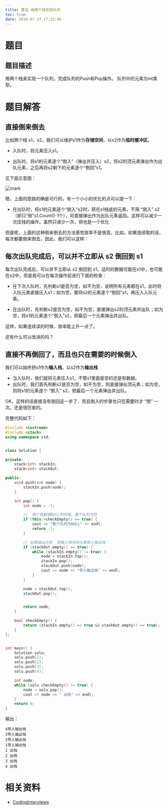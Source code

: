 ```yaml
---
title: 算法 用两个栈实现队列
toc: true
date: 2018-07-27 17:23:06
---
```




# 题目




## 题目描述


用两个栈来实现一个队列，完成队列的Push和Pop操作。 队列中的元素为int类型。




# 题目解答




## 直接倒来倒去


比如两个栈 s1，s2，我们可以维护s1作为**存储空间**，以s2作为**临时缓冲区**。




  * 入队时，将元素压入s1。


  * 出队时，将s1的元素逐个“倒入”（弹出并压入）s2，将s2的顶元素弹出作为出队元素，之后再将s2剩下的元素逐个“倒回”s1。


见下面示意图：


![mark](http://pacdb2bfr.bkt.clouddn.com/blog/image/180727/gL4BcjIaBa.png?imageslim)

嗯，上面的思路的确是可行的，有一个小小的优化的点可以提一下：




  * 在出队时，将s1的元素逐个“倒入”s2时，原在s1栈底的元素，不用 “倒入” s2（即只“倒”s1.Count()-1个），可直接弹出作为出队元素返回。这样可以减少一次压栈的操作。虽然只减少一次，但也是一个优化


但是呢，上面的这种倒来倒去的方法感觉效率不是很高，比如，如果连续取的话，每次都要倒来倒去，因此，我们可以这样：


## 每次出队完成后，可以并不立即从 s2 倒回到 s1


每次出队完成后，可以并不立即从 s2 倒回到 s1，这时的数据可能在s1中，也可能在s2中，但是我可以在每次操作前进行下面的检查：




  * 在下次入队时，先判断s1是否为空，如不为空，说明所有元素都在s1，此时将入队元素直接压入s1；如为空，要将s2的元素逐个“倒回”s1，再压入入队元素。


  * 在出队时，先判断s2是否为空，如不为空，直接弹出s2的顶元素并出队；如为空，将s1的元素逐个“倒入”s2，把最后一个元素弹出并出队。


这样，如果连续读的时候，效率能上升一点了。

还有什么可以改进的吗？


## 直接不再倒回了，而且也只在需要的时候倒入


我们可以始终把s1作为**输入栈**，以s2作为**输出栈**

- 当入队时，我们就将元素压入s1，不管s1里面是空的还是有数据。
- 出队时，我们首先判断s2是否为空，如不为空，则直接弹出顶元素；如为空，则将s1的元素逐个 “倒入” s2，把最后一个元素弹出并出队。


OK，这样的话直接没有倒回这一步了，而且倒入的步骤也只在需要时才 “倒” 一次。还是很厉害的。

完整代码如下：

```cpp
#include <iostream>
#include <stack>
using namespace std;


class Solution {

private:
	stack<int> stackIn;
	stack<int> stackOut;

public:
	void push(int node) {
		stackIn.push(node);
	}

	int pop() {
		int node = -1;

		//  两个栈都是NULL的时候，整个队列为空
		if (this->checkEmpty() == true) {
			cout << "整个队列为NULL" << endl;
			return -1;
		}

		// 如果输出为空  将输入栈中的元素倒入输出栈
		if (stackOut.empty() == true) {
			while (stackIn.empty() != true) {
				node = stackIn.top();
				stackIn.pop();
				stackOut.push(node);
				cout << node << "导入输出栈" << endl;
			}
		}

		node = stackOut.top();
		stackOut.pop();


		return node;
	}

	bool checkEmpty() {
		return (stackIn.empty() == true && stackOut.empty() == true);
	}
};


int main() {
	Solution solu;
	solu.push(1);
	solu.push(2);
	solu.push(3);
	solu.push(4);

	int node;
	while (solu.checkEmpty() != true) {
		node = solu.pop();
		cout << node << " 出栈" << endl;
	}
	return 0;
}
```

输出：

```
4导入输出栈
3导入输出栈
2导入输出栈
1导入输出栈
1 出栈
2 出栈
3 出栈
4 出栈
```








# 相关资料

- [CodingInterviews](https://github.com/gatieme/CodingInterviews)

